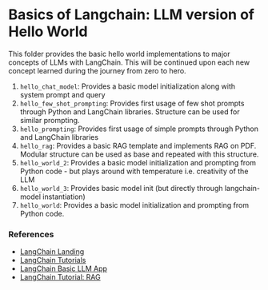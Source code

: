 # Basics of Langchain: LLM version of Hello World
This folder provides the basic hello world implementations to major concepts of LLMs with LangChain.
This will be continued upon each new concept learned during the journey from zero to hero.

1. `hello_chat_model`: Provides a basic model initialization along with system prompt and query
2. `hello_few_shot_prompting`: Provides first usage of few shot prompts through Python and LangChain libraries. Structure can be used for similar prompting.
3. `hello_prompting`: Provides first usage of simple prompts through Python and LangChain libraries
4. `hello_rag`: Provides a basic RAG template and implements RAG on PDF. Modular structure can be used as base and repeated with this structure.
5. `hello_world_2`: Provides a basic model initialization and prompting from Python code - but plays around with temperature i.e. creativity of the LLM
6. `hello_world_3`: Provides basic model init (but directly through langchain-model instantiation)
7. `hello_world`: Provides a basic model initialization and prompting from Python code.

### References
- [LangChain Landing](https://python.langchain.com/docs/introduction/)
- [LangChain Tutorials](https://python.langchain.com/docs/tutorials/)
- [LangChain Basic LLM App](https://python.langchain.com/docs/tutorials/llm_chain/)
- [LangChain Tutorial: RAG](https://python.langchain.com/docs/tutorials/rag/)

